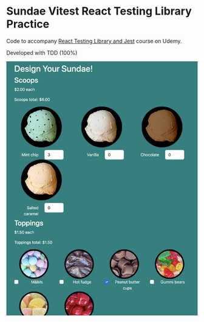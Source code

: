 # Sundae Vitest React Testing Library Practice

Code to accompany [React Testing Library and Jest](https://www.udemy.com/course/react-testing-library/?couponCode=TEST-LIB-GITHUB) course on Udemy.

Developed with TDD (100%)

<img width="1450" alt="image" src="sundae.png">
